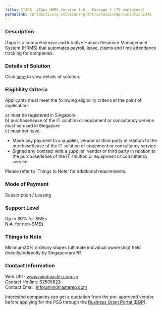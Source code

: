 ```yaml
---
title: ITAPS -iTaps HRMS Version 1.0 - Package 3 (75 employees)					
permalink: /productivity-solutions-grant/solutionrepo/solution2348
---
```


### Description

iTaps is a comprehensive and intuitive Human Resource Management System (HRMS) that automates payroll, leave, claims and time attendance tracking for companies.

### Details of Solution

Click <a href='https://www.gobusiness.gov.sg/images/psg/Mind_Master_20200586_Desensitised_Annex_3_Part_3.pdf' target='_blank' rel='noopener'>here</a> to view details of solution.

### Eligibility Criteria

Applicants must meet the following eligibility criteria at the point of application:

a) must be registered in Singapore <br>
b) purchase/lease of the IT solution or equipment or consultancy service must be used in Singapore <br>
c) must not have:
- Made any payment to a supplier, vendor or third party in relation to the purchase/lease of the IT solution or equipment or consultancy service
- Signed any contract with a supplier, vendor or third party in relation to the purchase/lease of the IT solution or equipment or consultancy service

Please refer to 'Things to Note' for additional requirements.

### Mode of Payment
Subscription / Leasing

### Support Level
Up to 80% for SMEs <br>
N.A. for non-SMEs

### Things to Note
Minimum30% ordinary shares (ultimate individual ownership) held directly/indirectly by Singaporean/PR

### Contact Information
Web URL: www.mindmaster.com.sg <br>Contact Hotline: 62505623 <br>Contact Email: info@mindmastersg.com <br>

Interested companies can get a quotation from the pre-approved vendor, before applying for the PSG through the <a target='_blank' rel='noopener' href='https://www.businessgrants.gov.sg/'>Business Grant Portal (BGP)</a>.
